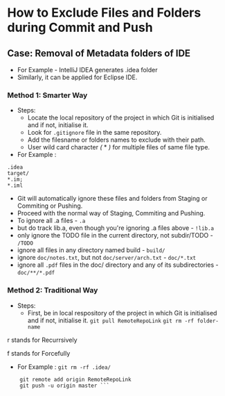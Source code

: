 # How to Exclude Files and Folders during Commit and Push

## Case: Removal of Metadata folders of IDE
* For Example - IntelliJ IDEA generates .idea folder
* Similarly, it can be applied for Eclipse IDE.

### Method 1: Smarter Way
* Steps:
  * Locate the local repository of the project in which Git is initialised and if not, initialise it.
  * Look for `.gitignore` file in the same repository.
  * Add the filesname or folders names to exclude with their path.
  * User wild card character *(* * *)* for multiple files of same file type.
* For Example : 
```
.idea
target/ 
*.im; 
*.iml 
```
* Git will automatically ignore these files and folders from Staging or Commiting or Pushing.
* Proceed with the normal way of Staging, Commiting and Pushing.
* To ignore all .a files - `.a`
* but do track lib.a, even though you're ignoring .a files above - `!lib.a`
* only ignore the TODO file in the current directory, not subdir/TODO - `/TODO`
* ignore all files in any directory named build - `build/`
* ignore `doc/notes.txt`, but not `doc/server/arch.txt` - `doc/*.txt`
* ignore all `.pdf` files in the doc/ directory and any of its subdirectories - `doc/**/*.pdf`

### Method 2: Traditional Way
* Steps:
  * First, be in local respository of the project in which Git is initialised and if not, initialise it.
`git pull RemoteRepoLink`
`git rm -rf folder-name`

r stands for Recurrsively

f stands for Forcefully

* For Example : 
`git rm -rf .idea/`
``` git commit -m "commit message"
    git remote add origin RemoteRepoLink
    git push -u origin master ```
